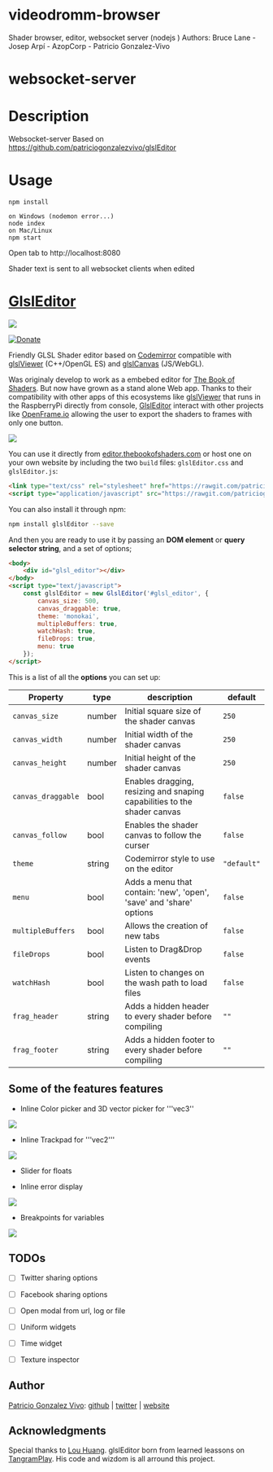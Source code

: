 # videodromm-browser
Shader browser, editor, websocket server (nodejs )
Authors: Bruce Lane - Josep Arpí - AzopCorp - Patricio Gonzalez-Vivo

# websocket-server

# Description
Websocket-server
Based on https://github.com/patriciogonzalezvivo/glslEditor

# Usage
```
npm install

on Windows (nodemon error...)
node index
on Mac/Linux
npm start
```

Open tab to http://localhost:8080

Shader text is sent to all websocket clients when edited

# [GlslEditor](https://github.com/patriciogonzalezvivo/glslEditor)

![](http://patriciogonzalezvivo.com/images/glslEditor/00.gif)

[![Donate](https://www.paypalobjects.com/en_US/i/btn/btn_donate_SM.gif)](https://www.paypal.com/cgi-bin/webscr?cmd=_s-xclick&hosted_button_id=4BQMKQJDQ9XH6)

Friendly GLSL Shader editor based on [Codemirror](http://codemirror.net/) compatible with [glslViewer](https://github.com/patriciogonzalezvivo/glslViewer) (C++/OpenGL ES) and [glslCanvas](https://github.com/patriciogonzalezvivo/glslCanvas) (JS/WebGL).

Was originaly develop to work as a embebed editor for [The Book of Shaders](https://thebookofshaders.com). But now have grown as a stand alone Web app. Thanks to their compatibility with other apps of this ecosystems like [glslViewer](https://github.com/patriciogonzalezvivo/glslViewer) that runs in the RaspberryPi directly from console, [GlslEditor](https://github.com/patriciogonzalezvivo/glslEditor) interact with other projects like [OpenFrame.io](http://openframe.io) allowing the user to export the shaders to frames with only one button.

![](http://patriciogonzalezvivo.com/images/glslEditor/01.gif)

You can use it directly from [editor.thebookofshaders.com](http://editor.thebookofshaders.com/) or host one on your own website by including the two ```build``` files: ```glslEditor.css``` and ```glslEditor.js```:

```html
<link type="text/css" rel="stylesheet" href="https://rawgit.com/patriciogonzalezvivo/glslEditor/gh-pages/build/glslEditor.css">
<script type="application/javascript" src="https://rawgit.com/patriciogonzalezvivo/glslEditor/gh-pages/build/glslEditor.js"></script>
```

You can also install it through npm:

```bash
npm install glslEditor --save
```

And then you are ready to use it by passing an **DOM element** or **query selector string**, and a set of options;

```html
<body>
    <div id="glsl_editor"></div>
</body>
<script type="text/javascript">
    const glslEditor = new GlslEditor('#glsl_editor', { 
        canvas_size: 500,
        canvas_draggable: true,
        theme: 'monokai',
        multipleBuffers: true,
        watchHash: true,
        fileDrops: true,
        menu: true
    });
</script>
```

This is a list of all the **options** you can set up:

| Property             | type | description  | default  |
|----------------------|------|---|-----|
| ```canvas_size```    |number| Initial square size of the shader canvas |```250```|
| ```canvas_width```   |number| Initial width of the shader canvas |```250```|
| ```canvas_height```  |number| Initial height of the shader canvas  |```250```|
| ```canvas_draggable```| bool | Enables dragging, resizing and snaping capabilities to the shader canvas |```false```|
| ```canvas_follow```  | bool | Enables the shader canvas to follow the curser |```false```|
| ```theme```  | string | Codemirror style to use on the editor |```"default"```|
| ```menu``` | bool | Adds a menu that contain: 'new', 'open', 'save' and 'share' options | ```false```|
| ```multipleBuffers``` | bool | Allows the creation of new tabs |```false```|
| ```fileDrops``` | bool | Listen to Drag&Drop events |```false```|
| ```watchHash```| bool | Listen to changes on the wash path to load files |```false```|
| ```frag_header``` | string| Adds a hidden header to every shader before compiling |```""```|
| ```frag_footer``` | string| Adds a hidden footer to every shader before compiling |```""```|

## Some of the features features

- Inline Color picker and 3D vector picker for '''vec3''

![](http://patriciogonzalezvivo.com/images/glslEditor/pickers1.gif)

- Inline Trackpad for '''vec2'''

![](http://patriciogonzalezvivo.com/images/glslEditor/picker2.gif)

- Slider for floats

- Inline error display

![](http://patriciogonzalezvivo.com/images/glslEditor/error.gif)

- Breakpoints for variables

![](http://patriciogonzalezvivo.com/images/glslEditor/debugger.gif)


## TODOs

- [ ] Twitter sharing options
- [ ] Facebook sharing options

- [ ] Open modal from url, log or file

- [ ] Uniform widgets
- [ ] Time widget
- [ ] Texture inspector

## Author

[Patricio Gonzalez Vivo](http://https://twitter.com/patriciogv): [github](https://github.com/patriciogonzalezvivo) | [twitter](http://https://twitter.com/patriciogv) | [website](http://patriciogonzalezvivo.com)

## Acknowledgments

Special thanks to [Lou Huang](@saikofish). glslEditor born from learned leassons on [TangramPlay](http://tangrams.github.io/tangram-play/). His code and wizdom is all arround this project.
